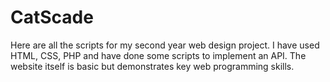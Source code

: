 # CatScade

Here are all the scripts for my second year web design project. I have used HTML, CSS, PHP and have done some scripts to implement an API.
The website itself is basic but demonstrates key web programming skills.
